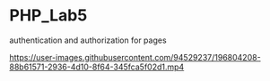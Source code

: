 # PHP_Lab5
authentication and authorization for pages


https://user-images.githubusercontent.com/94529237/196804208-88b61571-2936-4d10-8f64-345fca5f02d1.mp4

